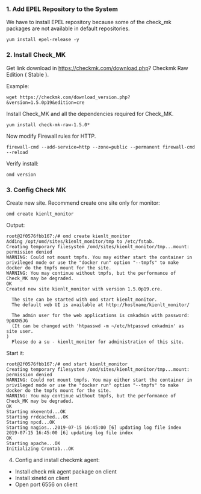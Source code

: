 ### 1. Add EPEL Repository to the System

We have to install EPEL repository because some of the check_mk packages are not available in default repositories.

`
yum install epel-release -y
`

### 2. Install Check_MK
Get link download in https://checkmk.com/download.php?
Checkmk Raw Edition ( Stable ). 

Example:

`
wget https://checkmk.com/download_version.php?&version=1.5.0p19&edition=cre
`

Install Check_MK and all the dependencies required for Check_MK.

`
yum install check-mk-raw-1.5.0*
`

Now modify Firewall rules for HTTP.

`
firewall-cmd --add-service=http --zone=public --permanent
firewall-cmd --reload
`

Verify install:

`
omd version
`

### 3. Config Check MK

Create new site. Recommend create one site only for monitor:

`
omd create kienlt_monitor
`

Output:

```
root@2f0576fbb167:/# omd create kienlt_monitor
Adding /opt/omd/sites/kienlt_monitor/tmp to /etc/fstab.
Creating temporary filesystem /omd/sites/kienlt_monitor/tmp...mount: permission denied
WARNING: Could not mount tmpfs. You may either start the container in privileged mode or use the "docker run" option "--tmpfs" to make docker do the tmpfs mount for the site.
WARNING: You may continue without tmpfs, but the performance of Check_MK may be degraded.
OK
Created new site kienlt_monitor with version 1.5.0p19.cre.

  The site can be started with omd start kienlt_monitor.
  The default web UI is available at http://hostname/kienlt_monitor/

  The admin user for the web applications is cmkadmin with password: 9p0XN5JG
  (It can be changed with 'htpasswd -m ~/etc/htpasswd cmkadmin' as site user.
)
  Please do a su - kienlt_monitor for administration of this site.
  ```
  
  
  Start it:
```  
root@2f0576fbb167:/# omd start kienlt_monitor
Creating temporary filesystem /omd/sites/kienlt_monitor/tmp...mount: permission denied
WARNING: Could not mount tmpfs. You may either start the container in privileged mode or use the "docker run" option "--tmpfs" to make docker do the tmpfs mount for the site.
WARNING: You may continue without tmpfs, but the performance of Check_MK may be degraded.
OK
Starting mkeventd...OK
Starting rrdcached...OK
Starting npcd...OK
Starting nagios...2019-07-15 16:45:00 [6] updating log file index
2019-07-15 16:45:00 [6] updating log file index
OK
Starting apache...OK
Initializing Crontab...OK
```

4. Config and install checkmk agent:
- Install check mk agent package on client
- Install xinetd on client
- Open port 6556 on client
  

